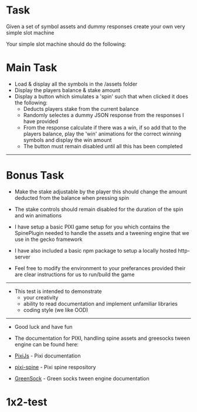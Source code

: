 # Task #

Given a set of symbol assets and dummy responses create your own very simple slot machine

Your simple slot machine should do the following:

# Main Task #
* Load & display all the symbols in the /assets folder
* Display the players balance & stake amount
* Display a button which simulates a 'spin' such that when clicked it does the following:
	* Deducts players stake from the current balance
	* Randomly selectes a dummy JSON response from the responses I have provided
	* From the response calculate if there was a win, if so add that to the players balance, play the 'win' animations for the correct winning symbols and display the win amount
	* The button must remain disabled until all this has been completed
---

# Bonus Task #
* Make the stake adjustable by the player this should change the amount deducted from the balance when pressing spin
* The stake controls should remain disabled for the duration of the spin and win animations  



* I have setup a basic PIXI game setup for you which contains the SpinePlugin needed to handle the assets and a tweening engine that we use in the gecko framework
* I have also included a basic npm package to setup a locally hosted http-server
* Feel free to modify the environment to your preferances provided their are clear instructions for us to run/build the game  
  
---

* This test is intended to demonstrate
	* your creativity
	* ability to read documentation and implement unfamiliar libraries
	* coding style (we like OOD)   
	
---

* Good luck and have fun 

* The documentation for PIXI, handling spine assets and greesocks tween engine can be found here:
* [PixiJs](https://pixijs.io/examples/#/demos-basic) - Pixi documentation
* [pixi-spine](https://github.com/pixijs/spine/tree/pixi5-spine3.7) - Pixi spine respository
* [GreenSock](https://greensock.com/docs/) - Green socks tween engine documentation
# 1x2-test
